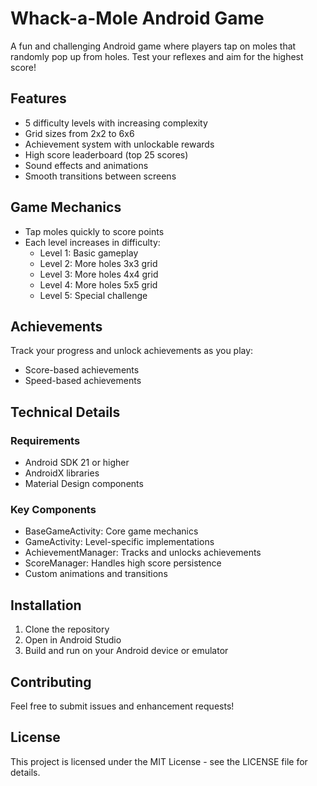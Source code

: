 # Whack-a-Mole Android Game

A fun and challenging Android game where players tap on moles that randomly pop up from holes. Test your reflexes and aim for the highest score!

## Features

- 5 difficulty levels with increasing complexity
- Grid sizes from 2x2 to 6x6
- Achievement system with unlockable rewards
- High score leaderboard (top 25 scores)
- Sound effects and animations
- Smooth transitions between screens

## Game Mechanics

- Tap moles quickly to score points
- Each level increases in difficulty:
  - Level 1: Basic gameplay
  - Level 2: More holes 3x3 grid
  - Level 3: More holes 4x4 grid
  - Level 4: More holes 5x5 grid
  - Level 5: Special challenge

## Achievements

Track your progress and unlock achievements as you play:
- Score-based achievements
- Speed-based achievements

## Technical Details

### Requirements
- Android SDK 21 or higher
- AndroidX libraries
- Material Design components

### Key Components
- BaseGameActivity: Core game mechanics
- GameActivity: Level-specific implementations
- AchievementManager: Tracks and unlocks achievements
- ScoreManager: Handles high score persistence
- Custom animations and transitions

## Installation

1. Clone the repository
2. Open in Android Studio
3. Build and run on your Android device or emulator

## Contributing

Feel free to submit issues and enhancement requests!

## License

This project is licensed under the MIT License - see the LICENSE file for details.
